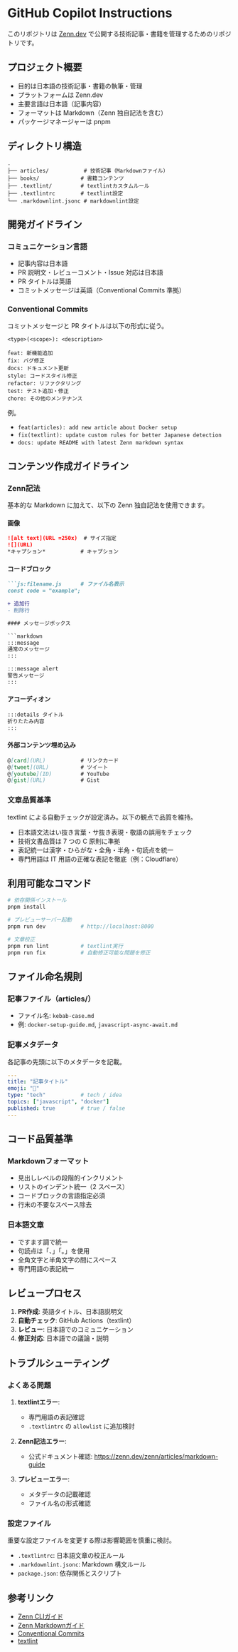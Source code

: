 # GitHub Copilot Instructions

このリポジトリは [Zenn.dev](https://zenn.dev/book000) で公開する技術記事・書籍を管理するためのリポジトリです。

## プロジェクト概要

- 目的は日本語の技術記事・書籍の執筆・管理
- プラットフォームは Zenn.dev
- 主要言語は日本語（記事内容）
- フォーマットは Markdown（Zenn 独自記法を含む）
- パッケージマネージャーは pnpm

## ディレクトリ構造

```text
.
├── articles/           # 技術記事（Markdownファイル）
├── books/             # 書籍コンテンツ
├── .textlint/         # textlintカスタムルール
├── .textlintrc        # textlint設定
└── .markdownlint.jsonc # markdownlint設定
```

## 開発ガイドライン

### コミュニケーション言語

- 記事内容は日本語
- PR 説明文・レビューコメント・Issue 対応は日本語
- PR タイトルは英語
- コミットメッセージは英語（Conventional Commits 準拠）

### Conventional Commits

コミットメッセージと PR タイトルは以下の形式に従う。

```text
<type>(<scope>): <description>

feat: 新機能追加
fix: バグ修正
docs: ドキュメント更新
style: コードスタイル修正
refactor: リファクタリング
test: テスト追加・修正
chore: その他のメンテナンス
```

例。

- `feat(articles): add new article about Docker setup`
- `fix(textlint): update custom rules for better Japanese detection`
- `docs: update README with latest Zenn markdown syntax`

## コンテンツ作成ガイドライン

### Zenn記法

基本的な Markdown に加えて、以下の Zenn 独自記法を使用できます。

#### 画像

```markdown
![alt text](URL =250x)  # サイズ指定
![](URL)
*キャプション*           # キャプション
```

#### コードブロック

```markdown
```js:filename.js      # ファイル名表示
const code = "example";
```

```diff js:file.js     # 差分表示
+ 追加行
- 削除行

#### メッセージボックス

```markdown
:::message
通常のメッセージ
:::

:::message alert
警告メッセージ
:::
```

#### アコーディオン

```markdown
:::details タイトル
折りたたみ内容
:::
```

#### 外部コンテンツ埋め込み

```markdown
@[card](URL)           # リンクカード
@[tweet](URL)          # ツイート
@[youtube](ID)         # YouTube
@[gist](URL)           # Gist
```

### 文章品質基準

textlint による自動チェックが設定済み。以下の観点で品質を維持。

- 日本語文法はい抜き言葉・サ抜き表現・敬語の誤用をチェック
- 技術文書品質は 7 つの C 原則に準拠
- 表記統一は漢字・ひらがな・全角・半角・句読点を統一
- 専門用語は IT 用語の正確な表記を徹底（例：Cloudflare）

## 利用可能なコマンド

```bash
# 依存関係インストール
pnpm install

# プレビューサーバー起動
pnpm run dev           # http://localhost:8000

# 文章校正
pnpm run lint          # textlint実行
pnpm run fix           # 自動修正可能な問題を修正
```

## ファイル命名規則

### 記事ファイル（articles/）

- ファイル名: `kebab-case.md`
- 例: `docker-setup-guide.md`, `javascript-async-await.md`

### 記事メタデータ

各記事の先頭に以下のメタデータを記載。

```yaml
---
title: "記事タイトル"
emoji: "📝"
type: "tech"           # tech / idea
topics: ["javascript", "docker"]
published: true        # true / false
---
```

## コード品質基準

### Markdownフォーマット

- 見出しレベルの段階的インクリメント
- リストのインデント統一（2 スペース）
- コードブロックの言語指定必須
- 行末の不要なスペース除去

### 日本語文章

- ですます調で統一
- 句読点は「、」「。」を使用
- 全角文字と半角文字の間にスペース
- 専門用語の表記統一

## レビュープロセス

1. **PR作成**: 英語タイトル、日本語説明文
2. **自動チェック**: GitHub Actions（textlint）
3. **レビュー**: 日本語でのコミュニケーション
4. **修正対応**: 日本語での議論・説明

## トラブルシューティング

### よくある問題

1. **textlintエラー**:
   - 専門用語の表記確認
   - `.textlintrc` の `allowlist` に追加検討

2. **Zenn記法エラー**:
   - 公式ドキュメント確認: https://zenn.dev/zenn/articles/markdown-guide

3. **プレビューエラー**:
   - メタデータの記載確認
   - ファイル名の形式確認

### 設定ファイル

重要な設定ファイルを変更する際は影響範囲を慎重に検討。

- `.textlintrc`: 日本語文章の校正ルール
- `.markdownlint.jsonc`: Markdown 構文ルール
- `package.json`: 依存関係とスクリプト

## 参考リンク

- [Zenn CLIガイド](https://zenn.dev/zenn/articles/zenn-cli-guide)
- [Zenn Markdownガイド](https://zenn.dev/zenn/articles/markdown-guide)
- [Conventional Commits](https://www.conventionalcommits.org/)
- [textlint](https://textlint.github.io/)
